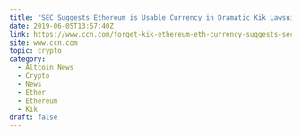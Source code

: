 ```yaml
---
title: "SEC Suggests Ethereum is Usable Currency in Dramatic Kik Lawsuit"
date: 2019-06-05T13:57:40Z
link: https://www.ccn.com/forget-kik-ethereum-eth-currency-suggests-sec?utm_medium=RSS&utm_source=hune
site: www.ccn.com
topic: crypto
category:
  - Altcoin News
  - Crypto
  - News
  - Ether
  - Ethereum
  - Kik
draft: false
---
```

